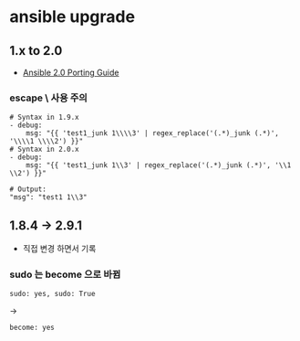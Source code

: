 # ansible upgrade

## 1.x to 2.0
* [Ansible 2.0 Porting Guide](https://docs.ansible.com/ansible/latest/porting_guides/porting_guide_2.0.html)

### escape \ 사용 주의
```
# Syntax in 1.9.x
- debug:
    msg: "{{ 'test1_junk 1\\\\3' | regex_replace('(.*)_junk (.*)', '\\\\1 \\\\2') }}"
# Syntax in 2.0.x
- debug:
    msg: "{{ 'test1_junk 1\\3' | regex_replace('(.*)_junk (.*)', '\\1 \\2') }}"

# Output:
"msg": "test1 1\\3"
```

## 1.8.4 -> 2.9.1
* 직접 변경 하면서 기록

### sudo 는 become 으로 바뀜

```
sudo: yes, sudo: True
```
->
```
become: yes
```
